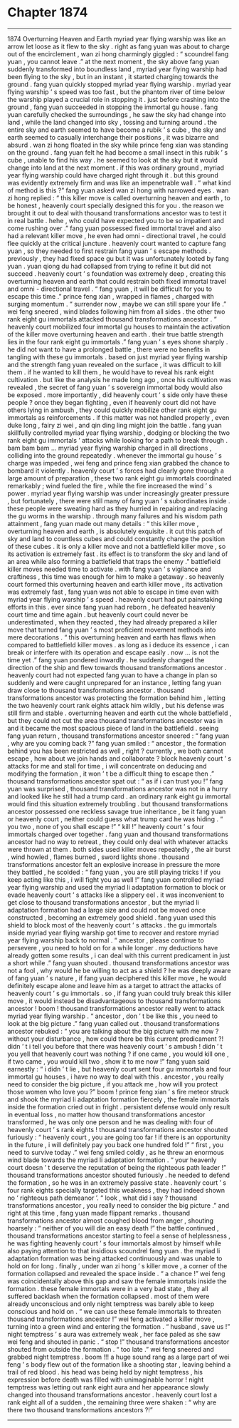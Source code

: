 
# Chapter 1874


---

1874 Overturning Heaven and Earth myriad year flying warship was like an arrow let loose as it flew to the sky . right as fang yuan was about to charge out of the encirclement , wan zi hong charmingly giggled : “ scoundrel fang yuan , you cannot leave .”
at the next moment , the sky above fang yuan suddenly transformed into boundless land , myriad year flying warship had been flying to the sky , but in an instant , it started charging towards the ground .
fang yuan quickly stopped myriad year flying warship .
myriad year flying warship ’ s speed was too fast , but the phantom river of time below the warship played a crucial role in stopping it .
just before crashing into the ground , fang yuan succeeded in stopping the immortal gu house .
fang yuan carefully checked the surroundings , he saw the sky had change into land , while the land changed into sky , tossing and turning around . the entire sky and earth seemed to have become a rubik ’ s cube , the sky and earth seemed to casually interchange their positions , it was bizarre and absurd .
wan zi hong floated in the sky while prince feng xian was standing on the ground .
fang yuan felt he had become a small insect in this rubik ’ s cube , unable to find his way . he seemed to look at the sky but it would change into land at the next moment .
if this was ordinary ground , myriad year flying warship could have charged right through it .
but this ground was evidently extremely firm and was like an impenetrable wall .
“ what kind of method is this ?” fang yuan asked wan zi hong with narrowed eyes .
wan zi hong replied : “ this killer move is called overturning heaven and earth , to be honest , heavenly court specially designed this for you . the reason we brought it out to deal with thousand transformations ancestor was to test it in real battle . hehe , who could have expected you to be so impatient and come rushing over .”
fang yuan possessed fixed immortal travel and also had a relevant killer move , he even had omni - directional travel , he could flee quickly at the critical juncture .
heavenly court wanted to capture fang yuan , so they needed to first restrain fang yuan ’ s escape methods . previously , they had fixed space gu but it was unfortunately looted by fang yuan . yuan qiong du had collapsed from trying to refine it but did not succeed . heavenly court ’ s foundation was extremely deep , creating this overturning heaven and earth that could restrain both fixed immortal travel and omni - directional travel .
“ fang yuan , it will be difficult for you to escape this time .” prince feng xian , wrapped in flames , charged with surging momentum .
“ surrender now , maybe we can still spare your life .” wei feng sneered , wind blades following him from all sides .
the other two rank eight gu immortals attacked thousand transformations ancestor .
“ heavenly court mobilized four immortal gu houses to maintain the activation of the killer move overturning heaven and earth . their true battle strength lies in the four rank eight gu immortals .” fang yuan ’ s eyes shone sharply .
he did not want to have a prolonged battle , there were no benefits in tangling with these gu immortals .
based on just myriad year flying warship and the strength fang yuan revealed on the surface , it was difficult to kill them .
if he wanted to kill them , he would have to reveal his rank eight cultivation . but like the analysis he made long ago , once his cultivation was revealed , the secret of fang yuan ’ s sovereign immortal body would also be exposed .
more importantly , did heavenly court ’ s side only have these people ? once they began fighting , even if heavenly court did not have others lying in ambush , they could quickly mobilize other rank eight gu immortals as reinforcements .
if this matter was not handled properly , even duke long , fairy zi wei , and qin ding ling might join the battle .
fang yuan skillfully controlled myriad year flying warship , dodging or blocking the two rank eight gu immortals ’ attacks while looking for a path to break through .
bam bam bam …
myriad year flying warship charged in all directions , colliding into the ground repeatedly .
whenever the immortal gu house ’ s charge was impeded , wei feng and prince feng xian grabbed the chance to bombard it violently .
heavenly court ’ s forces had clearly gone through a large amount of preparation , these two rank eight gu immortals coordinated remarkably ; wind fueled the fire , while the fire increased the wind ’ s power .
myriad year flying warship was under increasingly greater pressure , but fortunately , there were still many of fang yuan ’ s subordinates inside . these people were sweating hard as they hurried in repairing and replacing the gu worms in the warship .
through many failures and his wisdom path attainment , fang yuan made out many details : “ this killer move , overturning heaven and earth , is absolutely exquisite . it cut this patch of sky and land to countless cubes and could constantly change the position of these cubes . it is only a killer move and not a battlefield killer move , so its activation is extremely fast . its effect is to transform the sky and land of an area while also forming a battlefield that traps the enemy .”
battlefield killer moves needed time to activate . with fang yuan ’ s vigilance and craftiness , this time was enough for him to make a getaway .
so heavenly court formed this overturning heaven and earth killer move , its activation was extremely fast , fang yuan was not able to escape in time even with myriad year flying warship ’ s speed . heavenly court had put painstaking efforts in this .
ever since fang yuan had reborn , he defeated heavenly court time and time again . but heavenly court could never be underestimated , when they reacted , they had already prepared a killer move that turned fang yuan ’ s most proficient movement methods into mere decorations .
“ this overturning heaven and earth has flaws when compared to battlefield killer moves . as long as i deduce its essence , i can break or interfere with its operation and escape easily . now … is not the time yet .” fang yuan pondered inwardly . he suddenly changed the direction of the ship and flew towards thousand transformations ancestor .
heavenly court had not expected fang yuan to have a change in plan so suddenly and were caught unprepared for an instance , letting fang yuan draw close to thousand transformations ancestor .
thousand transformations ancestor was protecting the formation behind him , letting the two heavenly court rank eights attack him wildly , but his defense was still firm and stable .
overturning heaven and earth cut the whole battlefield , but they could not cut the area thousand transformations ancestor was in and it became the most spacious piece of land in the battlefield .
seeing fang yuan return , thousand transformations ancestor sneered : “ fang yuan , why are you coming back ?”
fang yuan smiled : “ ancestor , the formation behind you has been restricted as well , right ? currently , we both cannot escape , how about we join hands and collaborate ? block heavenly court ’ s attacks for me and stall for time , i will concentrate on deducing and modifying the formation , it won ’ t be a difficult thing to escape then .”
thousand transformations ancestor spat out : “ as if i can trust you !”
fang yuan was surprised , thousand transformations ancestor was not in a hurry and looked like he still had a trump card .
an ordinary rank eight gu immortal would find this situation extremely troubling . but thousand transformations ancestor possessed one reckless savage true inheritance , be it fang yuan or heavenly court , neither could guess what trump card he was hiding .
“ you two , none of you shall escape !”
“ kill !”
heavenly court ’ s four immortals charged over together .
fang yuan and thousand transformations ancestor had no way to retreat , they could only deal with whatever attacks were thrown at them .
both sides used killer moves repeatedly , the air burst , wind howled , flames burned , sword lights shone .
thousand transformations ancestor felt an explosive increase in pressure the more they battled , he scolded : “ fang yuan , you are still playing tricks ! if you keep acting like this , i will fight you as well !”
fang yuan controlled myriad year flying warship and used the myriad li adaptation formation to block or evade heavenly court ’ s attacks like a slippery eel .
it was inconvenient to get close to thousand transformations ancestor , but the myriad li adaptation formation had a large size and could not be moved once constructed , becoming an extremely good shield .
fang yuan used this shield to block most of the heavenly court ’ s attacks . the gu immortals inside myriad year flying warship got time to recover and restore myriad year flying warship back to normal .
“ ancestor , please continue to persevere , you need to hold on for a while longer . my deductions have already gotten some results , i can deal with this current predicament in just a short while .” fang yuan shouted .
thousand transformations ancestor was not a fool , why would he be willing to act as a shield ?
he was deeply aware of fang yuan ’ s nature , if fang yuan deciphered this killer move , he would definitely escape alone and leave him as a target to attract the attacks of heavenly court ’ s gu immortals .
so , if fang yuan could truly break this killer move , it would instead be disadvantageous to thousand transformations ancestor !
boom !
thousand transformations ancestor really went to attack myriad year flying warship .
“ ancestor , don ’ t be like this , you need to look at the big picture .” fang yuan called out .
thousand transformations ancestor rebuked : “ you are talking about the big picture with me now ? without your disturbance , how could there be this current predicament ?! didn ’ t i tell you before that there was heavenly court ’ s ambush ! didn ’ t you yell that heavenly court was nothing ? if one came , you would kill one , if two came , you would kill two , show it to me now !”
fang yuan said earnestly : “ i didn ’ t lie , but heavenly court sent four gu immortals and four immortal gu houses , i have no way to deal with this . ancestor , you really need to consider the big picture , if you attack me , how will you protect those women who love you ?”
boom !
prince feng xian ’ s fire meteor struck and shook the myriad li adaptation formation fiercely , the female immortals inside the formation cried out in fright .
persistent defense would only result in eventual loss , no matter how thousand transformations ancestor transformed , he was only one person and he was dealing with four of heavenly court ’ s rank eights !
thousand transformations ancestor shouted furiously : “ heavenly court , you are going too far ! if there is an opportunity in the future , i will definitely pay you back one hundred fold !”
“ first , you need to survive today .” wei feng smiled coldly , as he threw an enormous wind blade towards the myriad li adaptation formation .
“ your heavenly court doesn ’ t deserve the reputation of being the righteous path leader !” thousand transformations ancestor shouted furiously .
he needed to defend the formation , so he was in an extremely passive state .
heavenly court ’ s four rank eights specially targeted this weakness , they had indeed shown no ‘ righteous path demeanor ’.
“ look , what did i say ? thousand transformations ancestor , you really need to consider the big picture .” and right at this time , fang yuan made flippant remarks .
thousand transformations ancestor almost coughed blood from anger , shouting hoarsely : “ neither of you will die an easy death !”
the battle continued , thousand transformations ancestor starting to feel a sense of helplessness , he was fighting heavenly court ’ s four immortals almost by himself while also paying attention to that insidious scoundrel fang yuan .
the myriad li adaptation formation was being attacked continuously and was unable to hold on for long .
finally , under wan zi hong ’ s killer move , a corner of the formation collapsed and revealed the space inside .
“ a chance !” wei feng was coincidentally above this gap and saw the female immortals inside the formation .
these female immortals were in a very bad state , they all suffered backlash when the formation collapsed . most of them were already unconscious and only night temptress was barely able to keep conscious and hold on .
“ we can use these female immortals to threaten thousand transformations ancestor !” wei feng activated a killer move , turning into a green wind and entering the formation .
“ husband , save us !” night temptress ’ s aura was extremely weak , her face paled as she saw wei feng and shouted in panic .
“ stop !” thousand transformations ancestor shouted from outside the formation .
“ too late .” wei feng sneered and grabbed night temptress .
boom !!!
a huge sound rang as a large part of wei feng ’ s body flew out of the formation like a shooting star , leaving behind a trail of red blood .
his head was being held by night temptress , his expression before death was filled with unimaginable horror !
night temptress was letting out rank eight aura and her appearance slowly changed into thousand transformations ancestor .
heavenly court lost a rank eight all of a sudden , the remaining three were shaken : “ why are there two thousand transformations ancestors ?!”

---

